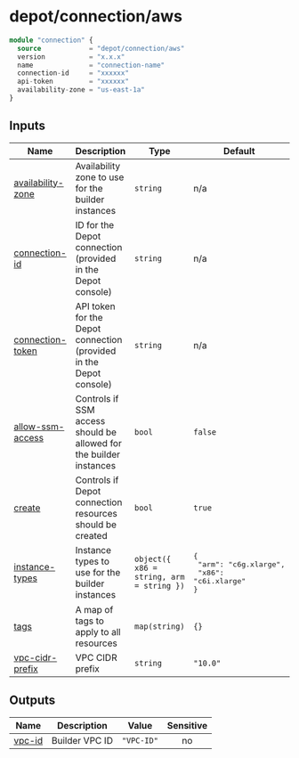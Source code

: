 # depot/connection/aws

```tf
module "connection" {
  source            = "depot/connection/aws"
  version           = "x.x.x"
  name              = "connection-name"
  connection-id     = "xxxxxx"
  api-token         = "xxxxxx"
  availability-zone = "us-east-1a"
}
```

<!-- BEGIN_TF_DOCS -->

## Inputs

| Name                                                                                 | Description                                                        | Type                                     | Default                                                            | Required |
| ------------------------------------------------------------------------------------ | ------------------------------------------------------------------ | ---------------------------------------- | ------------------------------------------------------------------ | :------: |
| <a name="input_availability-zone"></a> [availability-zone](#input_availability-zone) | Availability zone to use for the builder instances                 | `string`                                 | n/a                                                                |   yes    |
| <a name="input_connection-id"></a> [connection-id](#input_connection-id)             | ID for the Depot connection (provided in the Depot console)        | `string`                                 | n/a                                                                |   yes    |
| <a name="input_connection-token"></a> [connection-token](#input_connection-token)    | API token for the Depot connection (provided in the Depot console) | `string`                                 | n/a                                                                |   yes    |
| <a name="input_allow-ssm-access"></a> [allow-ssm-access](#input_allow-ssm-access)    | Controls if SSM access should be allowed for the builder instances | `bool`                                   | `false`                                                            |    no    |
| <a name="input_create"></a> [create](#input_create)                                  | Controls if Depot connection resources should be created           | `bool`                                   | `true`                                                             |    no    |
| <a name="input_instance-types"></a> [instance-types](#input_instance-types)          | Instance types to use for the builder instances                    | `object({ x86 = string, arm = string })` | <pre>{<br> "arm": "c6g.xlarge",<br> "x86": "c6i.xlarge"<br>}</pre> |    no    |
| <a name="input_tags"></a> [tags](#input_tags)                                        | A map of tags to apply to all resources                            | `map(string)`                            | `{}`                                                               |    no    |
| <a name="input_vpc-cidr-prefix"></a> [vpc-cidr-prefix](#input_vpc-cidr-prefix)       | VPC CIDR prefix                                                    | `string`                                 | `"10.0"`                                                           |    no    |

## Outputs

| Name                                                  | Description    | Value      | Sensitive |
| ----------------------------------------------------- | -------------- | ---------- | :-------: |
| <a name="output_vpc-id"></a> [vpc-id](#output_vpc-id) | Builder VPC ID | `"VPC-ID"` |    no     |

<!-- END_TF_DOCS -->
